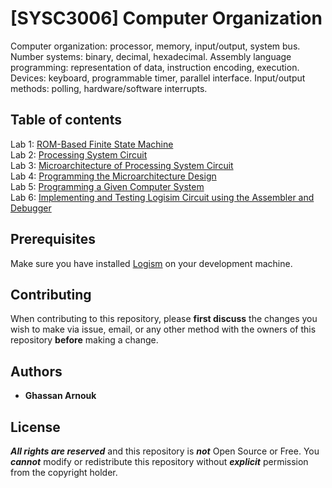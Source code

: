# [SYSC3006] Computer Organization

Computer organization: processor, memory, input/output, system bus.
Number systems: binary, decimal, hexadecimal.
Assembly language programming: representation of data, instruction encoding, execution.
Devices: keyboard, programmable timer, parallel interface. Input/output methods: polling, hardware/software interrupts.

## Table of contents

Lab 1: [ROM-Based Finite State Machine](/Lab%201)\
Lab 2: [Processing System Circuit](/Lab%202)\
Lab 3: [Microarchitecture of Processing System Circuit](/Lab%203)\
Lab 4: [Programming the Microarchitecture Design](/Lab%204)\
Lab 5: [Programming a Given Computer System](/Lab%205)\
Lab 6: [Implementing and Testing Logisim Circuit using the Assembler and Debugger](/Lab%206)

## Prerequisites

Make sure you have installed [Logism](http://www.cburch.com/logisim/) on your development machine.

## Contributing

When contributing to this repository, please **first discuss** the changes you wish to make via issue, email, or any other method with the owners of this repository **before** making a change.

## Authors

* **Ghassan Arnouk**

## License

 ***All rights are reserved*** and this repository is ***not*** Open Source or Free.
 You ***cannot*** modify or redistribute this repository without ***explicit*** permission from the copyright holder.
